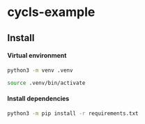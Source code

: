 # cycls-example

## Install

#### Virtual environment

```sh
python3 -m venv .venv
```

```sh
source .venv/bin/activate
```

#### Install dependencies

```sh
python3 -m pip install -r requirements.txt
```
